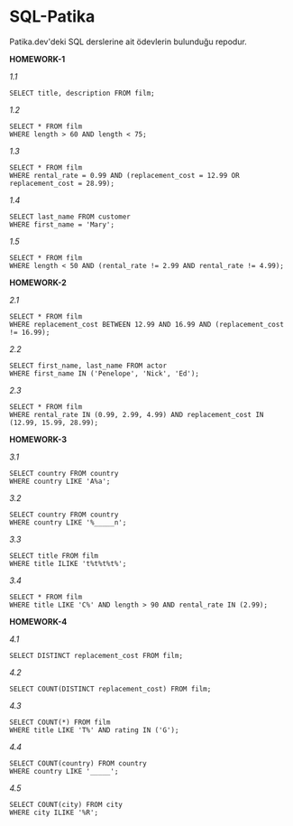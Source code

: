 # SQL-Patika
Patika.dev'deki SQL derslerine ait ödevlerin bulunduğu repodur. 

**HOMEWORK-1** <br/>

*1.1*
```
SELECT title, description FROM film;
```

*1.2*
```
SELECT * FROM film
WHERE length > 60 AND length < 75;
```

*1.3*
```
SELECT * FROM film 
WHERE rental_rate = 0.99 AND (replacement_cost = 12.99 OR replacement_cost = 28.99);
```

*1.4*
```
SELECT last_name FROM customer 
WHERE first_name = 'Mary';
```

*1.5*
```
SELECT * FROM film
WHERE length < 50 AND (rental_rate != 2.99 AND rental_rate != 4.99);
```
**HOMEWORK-2** <br/>

*2.1*
```
SELECT * FROM film
WHERE replacement_cost BETWEEN 12.99 AND 16.99 AND (replacement_cost != 16.99);
```

*2.2*
```
SELECT first_name, last_name FROM actor
WHERE first_name IN ('Penelope', 'Nick', 'Ed');
```

*2.3*
```
SELECT * FROM film
WHERE rental_rate IN (0.99, 2.99, 4.99) AND replacement_cost IN (12.99, 15.99, 28.99);
```

**HOMEWORK-3** <br/>

*3.1*
```
SELECT country FROM country
WHERE country LIKE 'A%a';
```

*3.2*
```
SELECT country FROM country
WHERE country LIKE '%_____n';
```

*3.3*
```
SELECT title FROM film
WHERE title ILIKE 't%t%t%t%';
```

*3.4*
```
SELECT * FROM film 
WHERE title LIKE 'C%' AND length > 90 AND rental_rate IN (2.99);
```

**HOMEWORK-4** <br/>

*4.1*
```
SELECT DISTINCT replacement_cost FROM film;
```

*4.2*
```
SELECT COUNT(DISTINCT replacement_cost) FROM film;
```

*4.3*
```
SELECT COUNT(*) FROM film
WHERE title LIKE 'T%' AND rating IN ('G');
```

*4.4*
```
SELECT COUNT(country) FROM country
WHERE country LIKE '_____';
```

*4.5*
```
SELECT COUNT(city) FROM city
WHERE city ILIKE '%R';
```
